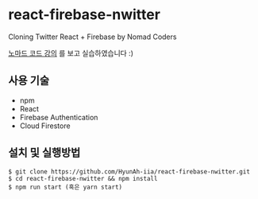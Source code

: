 # react-firebase-nwitter
Cloning Twitter React + Firebase by Nomad Coders

[노마드 코드 강의](https://nomadcoders.co/nwitter) 를 보고 실습하였습니다 :)

사용 기술
---
- npm
- React
- Firebase Authentication
- Cloud Firestore

설치 및 실행방법
---
```
$ git clone https://github.com/HyunAh-iia/react-firebase-nwitter.git
$ cd react-firebase-nwitter && npm install
$ npm run start (혹은 yarn start)
```